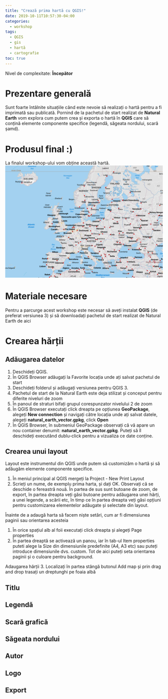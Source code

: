 ```yaml
---
title: "Crează prima hartă cu QGIS!"
date: 2019-10-11T10:57:30-04:00
categories:
  - workshop
tags:
  - QGIS
  - gis
  - hartă
  - cartografie
toc: true
---
```

Nivel de complexitate: **Începător**

# Prezentare generală
Sunt foarte întâlnite situațiile când este nevoie să realizați o hartă pentru a fi imprimată sau publicată. Pornind de la pachetul de start realizat de **Natural Earth** vom explora cum putem crea și exporta o hartă în **QGIS** care să conțină elemente componente specifice (legendă, săgeata nordului, scară șamd).

# Produsul final :)
La finalul workshop-ului vom obține această hartă.
![Demo](https://github.com/iungurianu/gis/blob/master/assets/images/prima-harta-cu-qgis/demo.png)

# Materiale necesare
Pentru a parcurge acest workshop este necesar să aveți instalat **QGIS** (de preferat versiunea 3) și să downloadați pachetul de start realizat de Natural Earth de aici

# Crearea hărții
## Adăugarea datelor
1. Deschideți QGIS.
2. În QGIS Browser adăugați la Favorite locația unde ați salvat pachetul de start
3. Deschideți folderul și adăugați versiunea pentru QGIS 3.
4. Pachetul de start de la Natural Earth este deja stilizat și conceput pentru diferite niveluri de zoom
5. În panoul de straturi bifați grupul corespunzator nivelului 2 de zoom
2. În QGIS Browser executați click dreapta pe opțiunea **GeoPackage**, alegeți **New connection** și navigați către locația unde ați salvat datele, alegeți **natural_earth_vector.gpkg**, click **Open**
3. În QGIS Browser, în submeniul GeoPackage observați că vă apare un nou container denumit: **natural_earth_vector.gpkg**. Puteți să îl deschideți executând dublu-click pentru a vizualiza ce date conține.


## Crearea unui layout
Layout este instrumentul din QGIS unde putem să customizăm o hartă și să adăugăm elemente componente specifice.
1. În meniul principal al QGIS mergeți la Project - New Print Layout
2. Scrieți un nume, de exemplu prima harta, și dați OK. Observați că se deschide o fereastră nouă. În partea de sus sunt butoane de zoom, de export, în partea dreapta veți găsi butoane pentru adăugarea unei hărți, a unei legende, a scării etc, în timp ce în partea dreapta veți găsi opțiuni pentru customizarea elementelor adăugate și selectate din layout.

Înainte de a adaugă harta să facem niște setări, cum ar fi dimensiunea paginii sau orientarea acesteia
1. În orice spațiul alb al foii executați click dreapta și alegeți Page properties
2. În partea dreaptă se activează un panou, iar în tab-ul Item properties puteti alege la Size din dimensiunile predefinite (A4, A3 etc) sau puteți introduce dimensiunile dvs. custom. Tot de aici puteți seta orientarea paginii și o culoare pentru background.

Adaugarea hărții
3. Localizați în partea stângă butonul Add map și prin drag and drop trasați un dreptunghi pe foaia albă
## Titlu
## Legendă
## Scară grafică
## Săgeata nordului
## Autor
## Logo
## Export
